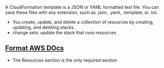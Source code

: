 A CloudFormation template is a JSON or YAML formatted text file. You can save these files with any extension, such as .json, .yaml, .template, or .txt.
- You create, update, and delete a collection of resources by creating, updating, and deleting stacks.
- change sets: update the stack that runs resources

## [Format AWS DOcs](https://docs.aws.amazon.com/AWSCloudFormation/latest/UserGuide/template-anatomy.html)
- The Resources section is the only required section
